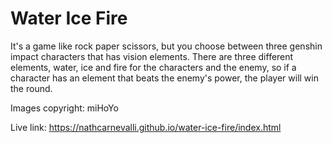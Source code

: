 # Water Ice Fire

It's a game like rock paper scissors, but you choose between three genshin impact characters that has vision elements. There are three different elements, water, ice and fire for the characters and the enemy, so if a character has an element that beats the enemy's power, the player will win the round.

Images copyright: miHoYo

Live link: https://nathcarnevalli.github.io/water-ice-fire/index.html
